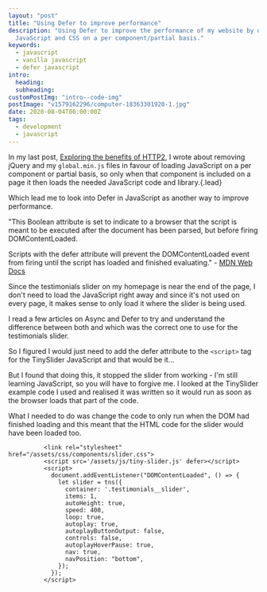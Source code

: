 ```yaml
---
layout: "post"
title: "Using Defer to improve performance"
description: "Using Defer to improve the performance of my website by only loading
  JavaScript and CSS on a per component/partial basis."
keywords:
  - javascript
  - vanilla javascript
  - defer javascript
intro:
  heading:
  subheading:
customPostImg: "intro--code-img"
postImage: "v1579162296/computer-18363301920-1.jpg"
date: 2020-08-04T00:00:00Z
tags:
  - development
  - javascript
---
```

In my last post, [Exploring the benefits of HTTP2](https://www.juanfernandes.uk/blog/exploring-the-benefits-of-http-2/ "Exploring the benefits of HTTP2"), I wrote about removing jQuery and my `global.min.js` files in favour of loading JavaScript on a per component or partial basis, so only when that component is included on a page it then loads the needed JavaScript code and library.{.lead}

Which lead me to look into Defer in JavaScript as another way to improve performance.

"This Boolean attribute is set to indicate to a browser that the script is meant to be executed after the document has been parsed, but before firing DOMContentLoaded.

Scripts with the defer attribute will prevent the DOMContentLoaded event from firing until the script has loaded and finished evaluating." - [MDN Web Docs](https://developer.mozilla.org/en-US/docs/Web/HTML/Element/script "MDN Web Docs")

Since the testimonials slider on my homepage is near the end of the page, I don't need to load the JavaScript right away and since it's not used on every page, it makes sense to only load it where the slider is being used.

I read a few articles on Async and Defer to try and understand the difference between both and which was the correct one to use for the testimonials slider.

So I figured I would just need to add the defer attribute to the `<script>` tag for the TinySlider JavaScript and that would be it...

But I found that doing this, it stopped the slider from working - I'm still learning JavaScript, so you will have to forgive me. I looked at the TinySlider example code I used and realised it was written so it would run as soon as the browser loads that part of the code.

What I needed to do was change the code to only run when the DOM had finished loading and this meant that the HTML code for the slider would have been loaded too.
```
	      <link rel="stylesheet" href="/assets/css/components/slider.css">
          <script src='/assets/js/tiny-slider.js' defer></script>
          <script>
            document.addEventListener("DOMContentLoaded", () => {
              let slider = tns({
                container: '.testimonials__slider',
                items: 1,
                autoHeight: true,
                speed: 400,
                loop: true,
                autoplay: true,
                autoplayButtonOutput: false,
                controls: false,
                autoplayHoverPause: true,
                nav: true,
                navPosition: "bottom",
              });
            });
          </script>
```
